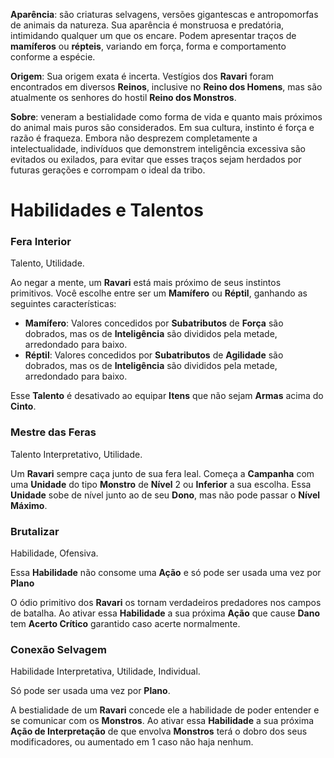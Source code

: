 **Aparência**: são criaturas selvagens, versões gigantescas e antropomorfas de animais da natureza. Sua aparência é monstruosa e predatória, intimidando qualquer um que os encare. Podem apresentar traços de **mamíferos** ou **répteis**, variando em força, forma e comportamento conforme a espécie.

**Origem**: Sua origem exata é incerta. Vestígios dos **Ravari** foram encontrados em diversos **Reinos**, inclusive no **Reino dos Homens**, mas são atualmente os senhores do hostil **Reino dos Monstros**.

**Sobre**: veneram a bestialidade como forma de vida e quanto mais próximos do animal mais puros são considerados. Em sua cultura, instinto é força e razão é fraqueza. Embora não desprezem completamente a intelectualidade, indivíduos que demonstrem inteligência excessiva são evitados ou exilados, para evitar que esses traços sejam herdados por futuras gerações e corrompam o ideal da tribo.

# Habilidades e Talentos

### Fera Interior

Talento, Utilidade.

Ao negar a mente, um **Ravari** está mais próximo de seus instintos primitivos. Você escolhe entre ser um **Mamífero** ou **Réptil**, ganhando as seguintes características:
* **Mamífero**: Valores concedidos por **Subatributos** de **Força** são dobrados, mas os de **Inteligência** são divididos pela metade, arredondado para baixo.
* **Réptil**: Valores concedidos por **Subatributos** de **Agilidade** são dobrados, mas os de **Inteligência** são divididos pela metade, arredondado para baixo.

Esse **Talento** é desativado ao equipar **Itens** que não sejam **Armas** acima do **Cinto**.

### Mestre das Feras

Talento Interpretativo, Utilidade.

Um **Ravari** sempre caça junto de sua fera leal. Começa a **Campanha** com uma **Unidade** do tipo **Monstro** de **Nível** 2 ou **Inferior** a sua escolha. Essa **Unidade** sobe de nível junto ao de seu **Dono**, mas não pode passar o **Nível Máximo**. 

### Brutalizar

Habilidade, Ofensiva.

Essa **Habilidade** não consome uma **Ação** e só pode ser usada uma vez por **Plano**

O ódio primitivo dos **Ravari** os tornam verdadeiros predadores nos campos de batalha. Ao ativar essa **Habilidade** a sua próxima **Ação** que cause **Dano** tem **Acerto Crítico** garantido caso acerte normalmente.

### Conexão Selvagem

Habilidade Interpretativa, Utilidade, Individual.

Só pode ser usada uma vez por **Plano**.

A bestialidade de um **Ravari** concede ele a habilidade de poder entender e se comunicar com os **Monstros**. Ao ativar essa **Habilidade** a sua próxima **Ação de Interpretação** de que envolva **Monstros** terá o dobro dos seus modificadores, ou aumentado em 1 caso não haja nenhum.